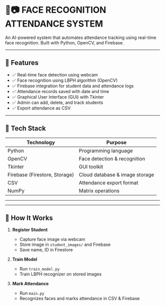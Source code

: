 # 👤📷 FACE RECOGNITION ATTENDANCE SYSTEM


An AI-powered system that automates attendance tracking using real-time face recognition. Built with Python, OpenCV, and Firebase.

---

## 📌 Features

- ✅ Real-time face detection using webcam
- ✅ Face recognition using LBPH algorithm (OpenCV)
- ✅ Firebase integration for student data and attendance logs
- ✅ Attendance records saved with date and time
- ✅ Graphical User Interface (GUI) with Tkinter
- ✅ Admin can add, delete, and track students
- ✅ Export attendance as CSV

---

## 🧰 Tech Stack

| Technology      | Purpose                            |
|-----------------|------------------------------------|
| Python          | Programming language               |
| OpenCV          | Face detection & recognition       |
| Tkinter         | GUI toolkit                        |
| Firebase (Firestore, Storage) | Cloud database & image storage |
| CSV             | Attendance export format           |
| NumPy           | Matrix operations                  |

---



---

## 🧪 How It Works

1. **Register Student**
   - Capture face image via webcam
   - Store image in `student_images/` and Firebase
   - Save name, ID in Firestore

2. **Train Model**
   - Run `train_model.py`
   - Train LBPH recognizer on stored images

3. **Mark Attendance**
   - Run `main.py`
   - Recognizes faces and marks attendance in CSV & Firebase

